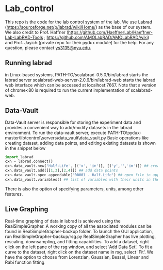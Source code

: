 # Lab_control
This repo is the code for the lab control system of the lab. We use Labrad (https://sourceforge.net/p/labrad/wiki/Home/) as the base of our system. We also credit to Prof. Haffner (https://github.com/HaeffnerLab/Haeffner-Lab-LabRAD-Tools ; https://github.com/AMOLabRAD/AMOLabRAD/wiki) and Prof. Jayich (private repo for their pydux module) for the help. For any question, please contact ys3135@nyu.edu.

## Running labrad

in Linux-based systems,
PATH-TO/scalabrad-0.5.0/bin/labrad starts the labrad server
scalabrad-web-server-2.0.6/bin/labrad-web starts the labrad web interface which can be accessed at localhost:7667. 
Note that a version of chrome<80 is required to run the current implementation of scalabrad-web. 


## Data-Vault
Data-Vault server is responsible for storing the experiment data and provides a convenient way to add/modify datasets in the labrad environment. 
To run the data-vault server, execute PATH-TO\pydux-master\lib\control\servers\data_vault\data_vault.py
Basic operations like creating dataset, adding data points, and editing existing datasets is shown in the snippet below
```python
import labrad
cxn = labrad.connect()
cxn.data_vault.new('Half-Life', [('x', 'in')], [('y','','in')]) ## creates a new,empty dataset called 'Half-Life-0000n' with parameters x and y. 
cxn.data_vault.add([[1,3],[2,4]]) ## add data points
cxn.data_vault.open_appendable("00001 - Half-Life") ## open file in append mode
cxn.data_vault.variables() ## list of variables with their units in the form of [(xVariableName,'unit'),('yVariableName','unit')]
```
There is also the option of specifying parameters, units, among other features. 

## Live Graphing
Real-time graphing of data in labrad is achieved using the RealSimpleGrapher. A working copy of all the associated modules can be found in RealSimpleGrapher-backup folder. 
To launch the GUI application, run RealSimpleGrapher-backup/rsg.py
RealSimpleGrapher has live plotting, rescaling, downsampling, and fitting capabilities. 
To add a dataset, right click on the left pane of the rsg window, and select 'Add Data Set'.
To fit a curve to the dataset, right click on the dataset name in rsg, select 'Fit'. We have the option to choose from Lorenzian, Gaussian, Bessel, Linear and Rabi function fitting. 
